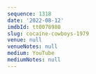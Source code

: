 ```yaml
---
sequence: 1318
date: '2022-08-12'
imdbId: tt0078980
slug: cocaine-cowboys-1979
venue: null
venueNotes: null
medium: YouTube
mediumNotes: null
---
```


